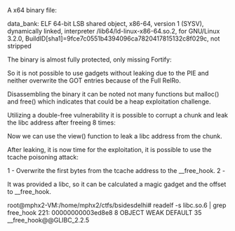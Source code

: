 A x64 binary file:

data_bank: ELF 64-bit LSB shared object, x86-64, version 1 (SYSV), dynamically linked, interpreter /lib64/ld-linux-x86-64.so.2, for GNU/Linux 3.2.0, BuildID[sha1]=9fce7c0551b4394096ca7820417815132c8f029c, not stripped

The binary is almost fully protected, only missing Fortify:

So it is not possible to use gadgets without leaking due to the PIE and neither overwrite the GOT entries because of the Full RelRo.

Disassembling the binary it can be noted not many functions but malloc() and free() which indicates that could be a heap exploitation challenge.

Utilizing a double-free vulnerability it is possible to corrupt a chunk and leak the libc address after freeing 8 times:

Now we can use the view() function to leak a libc address from the chunk.

After leaking, it is now time for the exploitation, it is possible to use the tcache poisoning attack:

1 - Overwrite the first bytes from the tcache address to the __free_hook.
2 - 

It was provided a libc, so it can be calculated a magic gadget and the offset to __free_hook.

root@mphx2-VM:/home/mphx2/ctfs/bsidesdelhi# readelf -s libc.so.6 | grep free_hook
   221: 00000000003ed8e8     8 OBJECT  WEAK   DEFAULT   35 __free_hook@@GLIBC_2.2.5
